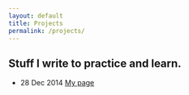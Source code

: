 ```yaml
---
layout: default
title: Projects
permalink: /projects/
---
```


<div>
  <h2>Stuff I write to practice and learn.</h2>
  <ul class="projects-list">
    <li>
      <span class="post-meta">28 Dec 2014</span> <a href="http://katyanna.github.com">My page</a>
    </li>
  </ul>
</div>
